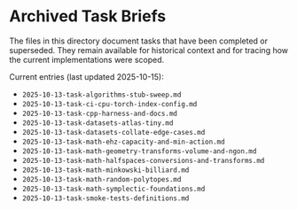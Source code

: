 # Archived Task Briefs

The files in this directory document tasks that have been completed or superseded. They remain available for
historical context and for tracing how the current implementations were scoped.

Current entries (last updated 2025-10-15):

- `2025-10-13-task-algorithms-stub-sweep.md`
- `2025-10-13-task-ci-cpu-torch-index-config.md`
- `2025-10-13-task-cpp-harness-and-docs.md`
- `2025-10-13-task-datasets-atlas-tiny.md`
- `2025-10-13-task-datasets-collate-edge-cases.md`
- `2025-10-13-task-math-ehz-capacity-and-min-action.md`
- `2025-10-13-task-math-geometry-transforms-volume-and-ngon.md`
- `2025-10-13-task-math-halfspaces-conversions-and-transforms.md`
- `2025-10-13-task-math-minkowski-billiard.md`
- `2025-10-13-task-math-random-polytopes.md`
- `2025-10-13-task-math-symplectic-foundations.md`
- `2025-10-13-task-smoke-tests-definitions.md`
